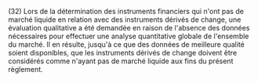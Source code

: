 (32) Lors de la détermination des instruments financiers qui n'ont pas de marché liquide en relation avec des instruments dérivés de change, une évaluation qualitative a été demandée en raison de l'absence des données nécessaires pour effectuer une analyse quantitative globale de l'ensemble du marché. Il en résulte, jusqu'à ce que des données de meilleure qualité soient disponibles, que les instruments dérivés de change doivent être considérés comme n'ayant pas de marché liquide aux fins du présent règlement.
